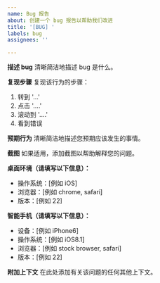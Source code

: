 ```yaml
---
name: Bug 报告
about: 创建一个 bug 报告以帮助我们改进
title: '[BUG] '
labels: bug
assignees: ''

---
```


**描述 bug**
清晰简洁地描述 bug 是什么。

**复现步骤**
复现该行为的步骤：
1. 转到 '...'
2. 点击 '....'
3. 滚动到 '....'
4. 看到错误

**预期行为**
清晰简洁地描述您预期应该发生的事情。

**截图**
如果适用，添加截图以帮助解释您的问题。

**桌面环境（请填写以下信息）：**
 - 操作系统：[例如 iOS]
 - 浏览器：[例如 chrome, safari]
 - 版本：[例如 22]

**智能手机（请填写以下信息）：**
 - 设备：[例如 iPhone6]
 - 操作系统：[例如 iOS8.1]
 - 浏览器：[例如 stock browser, safari]
 - 版本：[例如 22]

**附加上下文**
在此处添加有关该问题的任何其他上下文。